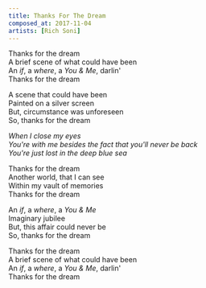 ```yaml
---
title: Thanks For The Dream
composed_at: 2017-11-04
artists: [Rich Soni]
---
```


Thanks for the dream  
A brief scene of what could have been  
An *if*, a *where*, a *You & Me*, darlin'  
Thanks for the dream  

A scene that could have been  
Painted on a silver screen  
But, circumstance was unforeseen  
So, thanks for the dream  

*When I close my eyes*  
*You're with me besides the fact that you'll never be back*  
*You're just lost in the deep blue sea*  

Thanks for the dream  
Another world, that I can see  
Within my vault of memories  
Thanks for the dream  

An *if*, a *where*, a *You & Me*  
Imaginary jubilee  
But, this affair could never be  
So, thanks for the dream  

Thanks for the dream  
A brief scene of what could have been  
An *if*, a *where*, a *You & Me*, darlin'  
Thanks for the dream  
